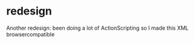 <!--
  date: 2003-12-01
  modified: 2014-08-15
  slug: redesign-2
  type: post
  categories: admin
  tags: XML, graphic design
-->

# redesign

Another redesign: been doing a lot of ActionScripting so I made this XML browsercompatible
